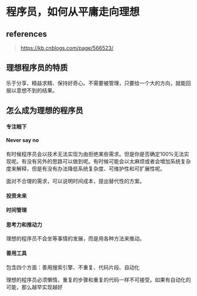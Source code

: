 # 程序员，如何从平庸走向理想

## references

> https://kb.cnblogs.com/page/566523/

## 理想程序员的特质

乐于分享、精益求精、保持好奇心。不需要被管理，只要给一个大的方向，就能回报以意想不到的结果。

## 怎么成为理想的程序员

#### 专注眼下

#### Never say no

有时候程序员会以技术无法实现为由拒绝某些需求。但是你是否确定100%无法实现呢。有没有另外的思路可以做到呢。有时候可能会以太麻烦或者会增加系统复杂度来解释，但是有没有办法降低系统复杂度、可维护性和可扩展性呢。

面对不合理的需求，可以说明时间成本，提出替代性的方案。

#### 投资未来

#### 时间管理

#### 思考力和推动力

理想的程序员不会坐等事情的发展，而是用各种方法来推动。

#### 善用工具

包含四个方面：善用搜索引擎、不重复、代码片段、自动化

理想的程序员必须懒惰，重复的步骤和重复的代码一样不可接受。如果有自动化的可能，那么越早实现越好

